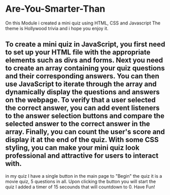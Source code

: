 # Are-You-Smarter-Than
On this Module i created a mini quiz using HTML, CSS and Javascript 
The theme is Hollywood trivia and i hope you enjoy it.

To create a mini quiz in JavaScript, you first need to set up your HTML file with the appropriate elements such as divs and forms. Next you need to create an array containing your quiz questions and their corresponding answers. You can then use JavaScript to iterate through the array and dynamically display the questions and answers on the webpage. To verify that a user selected the correct answer, you can add event listeners to the answer selection buttons and compare the selected answer to the correct answer in the array. Finally, you can count the user's score and display it at the end of the quiz. With some CSS styling, you can make your mini quiz look professional and attractive for users to interact with.
-----------------------------------------------------------------------------------------------------------------------------------------------------------------------------------------

in my quiz I have a single button in the main page to "Begin" the quiz it is a movie quiz, 5 questions in all.
Upon clicking the button you will start the quiz I added a timer of 15 secounds that will countdown to 0. 
Have Fun! 